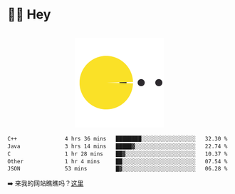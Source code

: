 
# 👋🏻 Hey
<div align="center">
	<br>
	<img src="https://raw.githubusercontent.com/Aniket965/Aniket965/master/pacman.svg?sanitize=true" width="200" height="200">
	<br>
</div>

<!--START_SECTION:waka-->

```txt
C++               4 hrs 36 mins   ████████░░░░░░░░░░░░░░░░░   32.30 %
Java              3 hrs 14 mins   █████▓░░░░░░░░░░░░░░░░░░░   22.74 %
C                 1 hr 28 mins    ██▓░░░░░░░░░░░░░░░░░░░░░░   10.37 %
Other             1 hr 4 mins     ██░░░░░░░░░░░░░░░░░░░░░░░   07.54 %
JSON              53 mins         █▓░░░░░░░░░░░░░░░░░░░░░░░   06.28 %
```

<!--END_SECTION:waka-->

 ➡️  来我的网站瞧瞧吗？[这里](https://www.shaolongfei.com)
